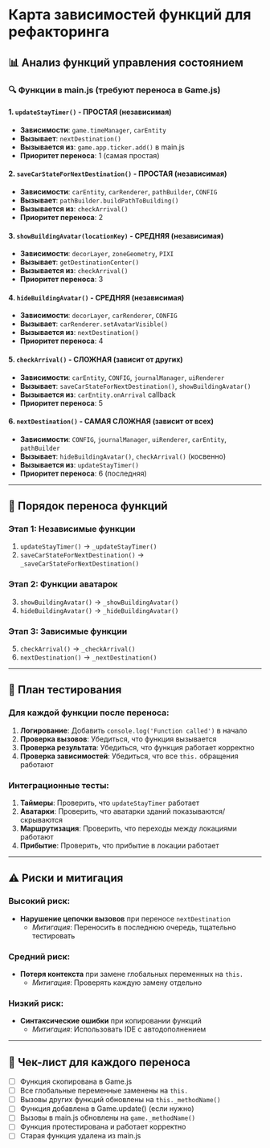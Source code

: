 # Карта зависимостей функций для рефакторинга

## 📊 Анализ функций управления состоянием

### 🔍 Функции в main.js (требуют переноса в Game.js)

#### 1. `updateStayTimer()` - **ПРОСТАЯ** (независимая)
- **Зависимости**: `game.timeManager`, `carEntity`
- **Вызывает**: `nextDestination()`
- **Вызывается из**: `game.app.ticker.add()` в main.js
- **Приоритет переноса**: 1 (самая простая)

#### 2. `saveCarStateForNextDestination()` - **ПРОСТАЯ** (независимая)
- **Зависимости**: `carEntity`, `carRenderer`, `pathBuilder`, `CONFIG`
- **Вызывает**: `pathBuilder.buildPathToBuilding()`
- **Вызывается из**: `checkArrival()`
- **Приоритет переноса**: 2

#### 3. `showBuildingAvatar(locationKey)` - **СРЕДНЯЯ** (независимая)
- **Зависимости**: `decorLayer`, `zoneGeometry`, `PIXI`
- **Вызывает**: `getDestinationCenter()`
- **Вызывается из**: `checkArrival()`
- **Приоритет переноса**: 3

#### 4. `hideBuildingAvatar()` - **СРЕДНЯЯ** (независимая)
- **Зависимости**: `decorLayer`, `carRenderer`, `CONFIG`
- **Вызывает**: `carRenderer.setAvatarVisible()`
- **Вызывается из**: `nextDestination()`
- **Приоритет переноса**: 4

#### 5. `checkArrival()` - **СЛОЖНАЯ** (зависит от других)
- **Зависимости**: `carEntity`, `CONFIG`, `journalManager`, `uiRenderer`
- **Вызывает**: `saveCarStateForNextDestination()`, `showBuildingAvatar()`
- **Вызывается из**: `carEntity.onArrival` callback
- **Приоритет переноса**: 5

#### 6. `nextDestination()` - **САМАЯ СЛОЖНАЯ** (зависит от всех)
- **Зависимости**: `CONFIG`, `journalManager`, `uiRenderer`, `carEntity`, `pathBuilder`
- **Вызывает**: `hideBuildingAvatar()`, `checkArrival()` (косвенно)
- **Вызывается из**: `updateStayTimer()`
- **Приоритет переноса**: 6 (последняя)

---

## 🔄 Порядок переноса функций

### Этап 1: Независимые функции
1. `updateStayTimer()` → `_updateStayTimer()`
2. `saveCarStateForNextDestination()` → `_saveCarStateForNextDestination()`

### Этап 2: Функции аватарок
3. `showBuildingAvatar()` → `_showBuildingAvatar()`
4. `hideBuildingAvatar()` → `_hideBuildingAvatar()`

### Этап 3: Зависимые функции
5. `checkArrival()` → `_checkArrival()`
6. `nextDestination()` → `_nextDestination()`

---

## 🧪 План тестирования

### Для каждой функции после переноса:
1. **Логирование**: Добавить `console.log('Function called')` в начало
2. **Проверка вызовов**: Убедиться, что функция вызывается
3. **Проверка результата**: Убедиться, что функция работает корректно
4. **Проверка зависимостей**: Убедиться, что все `this.` обращения работают

### Интеграционные тесты:
1. **Таймеры**: Проверить, что `updateStayTimer` работает
2. **Аватарки**: Проверить, что аватарки зданий показываются/скрываются
3. **Маршрутизация**: Проверить, что переходы между локациями работают
4. **Прибытие**: Проверить, что прибытие в локации работает

---

## ⚠️ Риски и митигация

### Высокий риск:
- **Нарушение цепочки вызовов** при переносе `nextDestination`
  - *Митигация*: Переносить в последнюю очередь, тщательно тестировать

### Средний риск:
- **Потеря контекста** при замене глобальных переменных на `this.`
  - *Митигация*: Проверять каждую замену отдельно

### Низкий риск:
- **Синтаксические ошибки** при копировании функций
  - *Митигация*: Использовать IDE с автодополнением

---

## 📝 Чек-лист для каждого переноса

- [ ] Функция скопирована в Game.js
- [ ] Все глобальные переменные заменены на `this.`
- [ ] Вызовы других функций обновлены на `this._methodName()`
- [ ] Функция добавлена в Game.update() (если нужно)
- [ ] Вызовы в main.js обновлены на `game._methodName()`
- [ ] Функция протестирована и работает корректно
- [ ] Старая функция удалена из main.js

